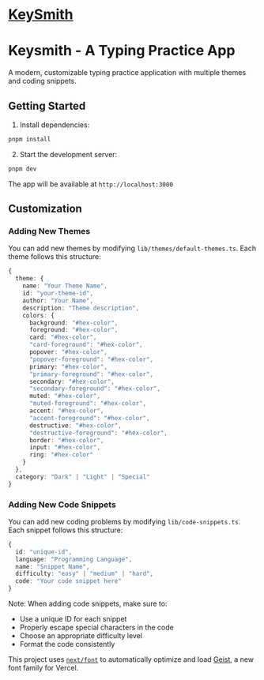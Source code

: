 # [KeySmith](https://key-smith.vercel.app/)
# Keysmith - A Typing Practice App

A modern, customizable typing practice application with multiple themes and coding snippets.

## Getting Started

1. Install dependencies:

```bash
pnpm install
```

2. Start the development server:

```bash
pnpm dev
```

The app will be available at `http://localhost:3000`

## Customization

### Adding New Themes

You can add new themes by modifying `lib/themes/default-themes.ts`. Each theme follows this structure:

```typescript
{
  theme: {
    name: "Your Theme Name",
    id: "your-theme-id",
    author: "Your Name",
    description: "Theme description",
    colors: {
      background: "#hex-color",
      foreground: "#hex-color",
      card: "#hex-color",
      "card-foreground": "#hex-color",
      popover: "#hex-color",
      "popover-foreground": "#hex-color",
      primary: "#hex-color",
      "primary-foreground": "#hex-color",
      secondary: "#hex-color",
      "secondary-foreground": "#hex-color",
      muted: "#hex-color",
      "muted-foreground": "#hex-color",
      accent: "#hex-color",
      "accent-foreground": "#hex-color",
      destructive: "#hex-color",
      "destructive-foreground": "#hex-color",
      border: "#hex-color",
      input: "#hex-color",
      ring: "#hex-color"
    }
  },
  category: "Dark" | "Light" | "Special"
}
```

### Adding New Code Snippets

You can add new coding problems by modifying `lib/code-snippets.ts`. Each snippet follows this structure:

```typescript
{
  id: "unique-id",
  language: "Programming Language",
  name: "Snippet Name",
  difficulty: "easy" | "medium" | "hard",
  code: "Your code snippet here"
}
```

Note: When adding code snippets, make sure to:

- Use a unique ID for each snippet
- Properly escape special characters in the code
- Choose an appropriate difficulty level
- Format the code consistently

This project uses [`next/font`](https://nextjs.org/docs/app/building-your-application/optimizing/fonts) to automatically optimize and load [Geist](https://vercel.com/font), a new font family for Vercel.
